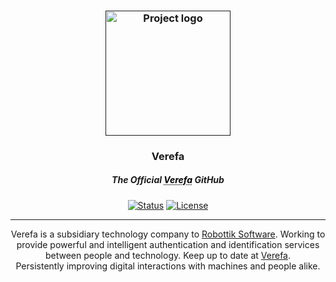 
<p  align="center">

<a  href=""  rel="noopener">

<h3 align="center"><img width=200px  height=200px  src="https://verefa.com/resources/logos/BlackLogo.svg"  alt="Project logo"></a></h3>

</p>

  

<h3 align="center">Verefa</h3>
<h5 align="center" underline=none text-decoration=none>
The Official 
<a href="https://verefa.co.uk/" style="color: black; text-decoration: underline;text-decoration-style: dotted;">Verefa</a> GitHub</h5> 


  

<div align="center">

  

[![Status](https://img.shields.io/badge/status-active-success.svg)]()
[![License](https://img.shields.io/badge/license-GNU-blue.svg)](/LICENSE)
</div>

---

  

<p  align="center"> Verefa is a subsidiary technology company to <a href="https://robottik.com/">Robottik Software</a>. Working to provide powerful and intelligent authentication and identification services between people and technology. Keep up to date at <a href="https://verefa.com/">Verefa</a>. 
<br>
Persistently improving digital interactions with machines and people alike.
</p>
